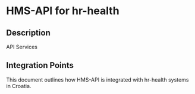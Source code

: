 # HMS-API for hr-health

## Description

API Services

## Integration Points

This document outlines how HMS-API is integrated with hr-health systems in Croatia.
